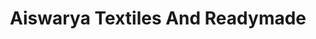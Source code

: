 ---
title: "Aiswarya Textiles And Readymade"
url: /trivandrum/aiswarya-textiles-and-readymade/
shop: Kleidung
---